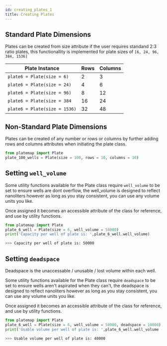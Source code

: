 ```yaml
---
id: creating_plates_1
title: Creating Plates
---
```


## Standard Plate Dimensions

Plates can be created from size attribute if the user requires standand 2:3 ratio plates, this functionallity is implemented for plate sizes of <code>[6, 24, 96, 384, 1536]</code>

| Plate Instance                | Rows | Columns |
| ----------------------------- | ---- | ------- |
| `plate6 = Plate(size = 6)`    | 2    | 3       |
| `plate6 = Plate(size = 24)`   | 4    | 6       |
| `plate6 = Plate(size = 96)`   | 8    | 12      |
| `plate6 = Plate(size = 384`   | 16   | 24      |
| `plate6 = Plate(size = 1536)` | 32   | 48      |

## Non-Standard Plate Dimensions

Plates can be created of any number or rows or columns by further adding rows and columns attributes when initiating the plate class.

```python
from platemap import Plate
plate_100_wells = Plate(size = 100, rows = 10, columns = 10)
```

## Setting `well_volume`

Some utility functions available for the Plate class require `well_volume` to be set to ensure wells are dont overflow, the well_volume is designed to reflect nanoliters however as long as you stay consistent, you can use any volume units you like.

Once assigned it becomes an accessible attribute of the class for reference, and use by utility functions.

```python
from platemap import Plate
plate_6_well = Plate(size = 6, well_volume = 50000)
print('Capacity per well of plate is: ',plate_6_well.well_volume)
```

```bash
>>> Capacity per well of plate is: 50000
```

## Setting `deadspace`

Deadspace is the unaccessable / unusable / lost volume within each well.

Some utility functions available for the Plate class require `deadspace` to be set to ensure wells aren't aspirated when they can't, the deadspace is designed to reflect nanoliters however as long as you stay consistent, you can use any volume units you like.

Once assigned it becomes an accessible attribute of the class for reference, and use by utility functions.

```python
from platemap import Plate
plate_6_well = Plate(size = 6, well_volume = 50000, deadspace = 10000)
print('Usable volume per well of plate is: ',plate_6_well.well_volume - plate_6_well.deadspace)
```

```bash
>>> Usable volume per well of plate is: 40000
```
